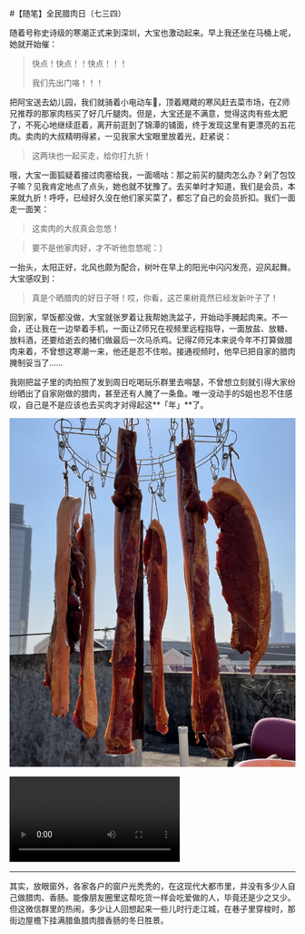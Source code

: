 #【随笔】全民腊肉日（七三四）

随着号称史诗级的寒潮正式来到深圳，大宝也激动起来。早上我还坐在马桶上呢，她就开始催：

> 快点！快点！！快点！！！
>
> 我们先出门咯！！！

把阿宝送去幼儿园，我们就骑着小电动车🛵，顶着飕飕的寒风赶去菜市场，在Z师兄推荐的那家肉档买了好几斤腿肉。但是，大宝还是不满意，觉得这肉有些太肥了，不死心地继续逛着，离开前逛到了锦潭的铺面，终于发现这里有更漂亮的五花肉。卖肉的大叔精明得紧，一见我家大宝眼里放着光，赶紧说：

> 这两块也一起买走，给你打九折！

哦，大宝一面狐疑着接过肉塞给我，一面嘀咕：那之前买的腿肉怎么办？剁了包饺子嘛？见我肯定地点了点头，她也就不犹豫了。去买单时才知道，我们是会员，本来就九折！呼呼，已经好久没在他们家买菜了，都忘了自己的会员折扣。我们一面走一面笑：

> 这卖肉的大叔真会忽悠！

> 要不是他家肉好，才不听他忽悠呢：）

一抬头，太阳正好，北风也颇为配合，树叶在早上的阳光中闪闪发亮，迎风起舞。大宝感叹到：

> 真是个晒腊肉的好日子呀！哎，你看，这芒果树竟然已经发新叶子了！

回到家，早饭都没做，大宝就张罗着让我帮她洗盆子，开始动手腌起肉来。不一会，还让我在一边举着手机，一面让Z师兄在视频里远程指导，一面放盐、放糖、放料酒，还要给逝去的猪们做最后一次马杀鸡。记得Z师兄本来说今年不打算做腊肉来着，不曾想这寒潮一来，他还是忍不住啦。接通视频时，他早已把自家的腊肉腌制妥当了……

我刚把盆子里的肉拍照了发到周日吃喝玩乐群里去嘚瑟，不曾想立刻就引得大家纷纷晒出了自家刚做的腊肉，甚至还有人腌了一条鱼。唯一没动手的S姐也忍不住感叹，自己是不是应该也去买肉才对得起这**「年」**了。

![腊肉](larou.jpeg)

<video src="larou.mov"></video>

----

其实，放眼窗外，各家各户的窗户光秃秃的，在这现代大都市里，并没有多少人自己做腊肉、香肠。能像朋友圈里这帮吃货一样会吃爱做的人，毕竟还是少之又少。但这微信群里的热闹，多少让人回想起来一些儿时行走江城，在巷子里穿梭时，那街边屋檐下挂满腊鱼腊肉腊香肠的冬日胜景。

